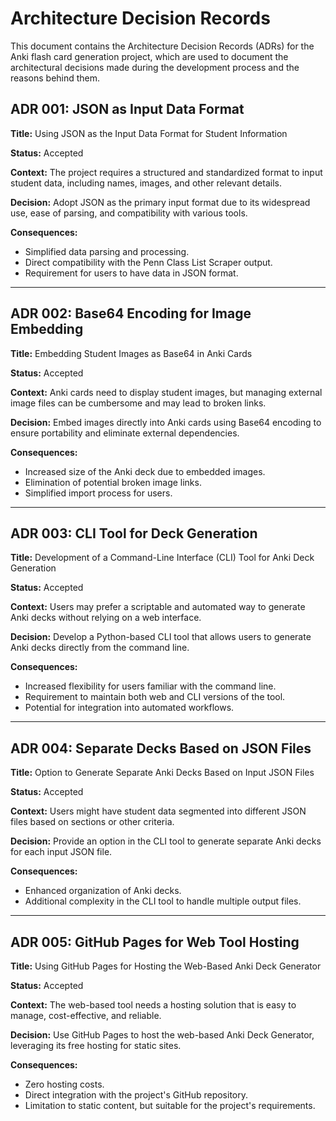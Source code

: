 # Architecture Decision Records

This document contains the Architecture Decision Records (ADRs) for the Anki flash card generation project, which are used to document the architectural decisions made during the development process and the reasons behind them.

## ADR 001: JSON as Input Data Format

**Title:** Using JSON as the Input Data Format for Student Information

**Status:** Accepted

**Context:** The project requires a structured and standardized format to input student data, including names, images, and other relevant details.

**Decision:** Adopt JSON as the primary input format due to its widespread use, ease of parsing, and compatibility with various tools.

**Consequences:**
- Simplified data parsing and processing.
- Direct compatibility with the Penn Class List Scraper output.
- Requirement for users to have data in JSON format.

---

## ADR 002: Base64 Encoding for Image Embedding

**Title:** Embedding Student Images as Base64 in Anki Cards

**Status:** Accepted

**Context:** Anki cards need to display student images, but managing external image files can be cumbersome and may lead to broken links.

**Decision:** Embed images directly into Anki cards using Base64 encoding to ensure portability and eliminate external dependencies.

**Consequences:**
- Increased size of the Anki deck due to embedded images.
- Elimination of potential broken image links.
- Simplified import process for users.

---

## ADR 003: CLI Tool for Deck Generation

**Title:** Development of a Command-Line Interface (CLI) Tool for Anki Deck Generation

**Status:** Accepted

**Context:** Users may prefer a scriptable and automated way to generate Anki decks without relying on a web interface.

**Decision:** Develop a Python-based CLI tool that allows users to generate Anki decks directly from the command line.

**Consequences:**
- Increased flexibility for users familiar with the command line.
- Requirement to maintain both web and CLI versions of the tool.
- Potential for integration into automated workflows.

---

## ADR 004: Separate Decks Based on JSON Files

**Title:** Option to Generate Separate Anki Decks Based on Input JSON Files

**Status:** Accepted

**Context:** Users might have student data segmented into different JSON files based on sections or other criteria.

**Decision:** Provide an option in the CLI tool to generate separate Anki decks for each input JSON file.

**Consequences:**
- Enhanced organization of Anki decks.
- Additional complexity in the CLI tool to handle multiple output files.

---

## ADR 005: GitHub Pages for Web Tool Hosting

**Title:** Using GitHub Pages for Hosting the Web-Based Anki Deck Generator

**Status:** Accepted

**Context:** The web-based tool needs a hosting solution that is easy to manage, cost-effective, and reliable.

**Decision:** Use GitHub Pages to host the web-based Anki Deck Generator, leveraging its free hosting for static sites.

**Consequences:**
- Zero hosting costs.
- Direct integration with the project's GitHub repository.
- Limitation to static content, but suitable for the project's requirements.

